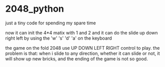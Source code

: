 # 2048_python
just a tiny code for spending my spare time

now it can init the 4*4 matix with 1 and 2
and it can do the slide up down right left by using the 'w' 's' 'd' 'a' on the keyboard

the game on the fold 2048 use UP DOWN LEFT RIGHT control to play.
the problem is that: when i slide to any direction, whether it can slide or not, it will show up new bricks, and the ending of the game is not so good.
